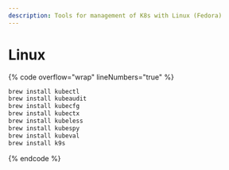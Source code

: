 ```yaml
---
description: Tools for management of K8s with Linux (Fedora)
---
```


# Linux

{% code overflow="wrap" lineNumbers="true" %}
```bash
brew install kubectl
brew install kubeaudit
brew install kubecfg
brew install kubectx
brew install kubeless
brew install kubespy
brew install kubeval
brew install k9s
```
{% endcode %}
